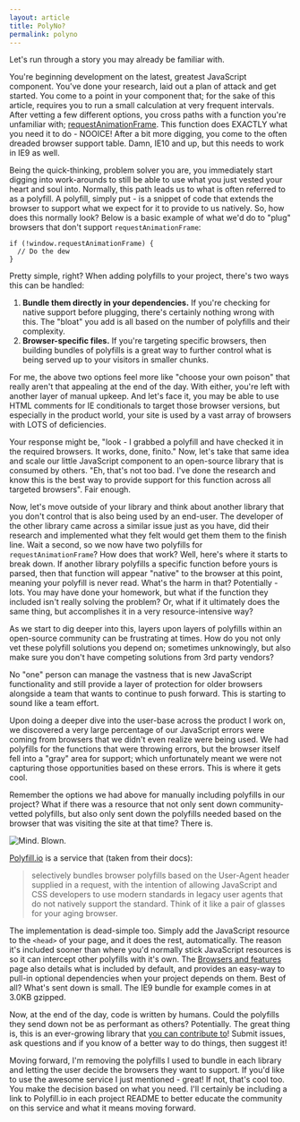 ```yaml
---
layout: article
title: PolyNo?
permalink: polyno
---
```


Let's run through a story you may already be familiar with.

You're beginning development on the latest, greatest JavaScript component. You've done your research, laid out a plan of attack and get started. You come to a point in your component that; for the sake of this article, requires you to run a small calculation at very frequent intervals. After vetting a few different options, you cross paths with a function you're unfamiliar with;  [requestAnimationFrame](https://developer.mozilla.org/en-US/docs/Web/API/window/requestAnimationFrame). This function does EXACTLY what you need it to do - NOOICE! After a bit more digging, you come to the often dreaded browser support table. Damn, IE10 and up, but this needs to work in IE9 as well.

Being the quick-thinking, problem solver you are, you immediately start digging into work-arounds to still be able to use what you just vested your heart and soul into. Normally, this path leads us to what is often referred to as a polyfill. A polyfill, simply put - is a snippet of code that extends the browser to support what we expect for it to provide to us natively. So, how does this normally look? Below is a basic example of what we'd do to "plug" browsers that don't support `requestAnimationFrame`:

    if (!window.requestAnimationFrame) {
      // Do the dew
    }

Pretty simple, right? When adding polyfills to your project, there's two ways this can be handled:

1. **Bundle them directly in your dependencies.** If you're checking for native support before plugging, there's certainly nothing wrong with this. The "bloat" you add is all based on the number of polyfills and their complexity.
2. **Browser-specific files.** If you're targeting specific browsers, then building bundles of polyfills is a great way to further control what is being served up to your visitors in smaller chunks.

For me, the above two options feel more like "choose your own poison" that really aren't that appealing at the end of the day. With either, you're left with another layer of manual upkeep. And let's face it, you may be able to use HTML comments for IE conditionals to target those browser versions, but especially in the product world, your site is used by a vast array of browsers with LOTS of deficiencies.

Your response might be, "look - I grabbed a polyfill and have checked it in the required browsers. It works, done, finito." Now, let's take that same idea and scale our little JavaScript component to an open-source library that is consumed by others. "Eh, that's not too bad. I've done the research and know this is the best way to provide support for this function across all targeted browsers". Fair enough.

Now, let's move outside of your library and think about another library that you don't control that is also being used by an end-user. The developer of the other library came across a similar issue just as you have, did their research and implemented what they felt would get them them to the finish line. Wait a second, so we now have two polyfills for `requestAnimationFrame`? How does that work? Well, here's where it starts to break down. If another library polyfills a specific function before yours is parsed, then that function will appear "native" to the browser at this point, meaning your polyfill is never read. What's the harm in that? Potentially - lots. You may have done your homework, but what if the function they included isn't really solving the problem? Or, what if it ultimately does the same thing, but accomplishes it in a very resource-intensive way?

As we start to dig deeper into this, layers upon layers of polyfills within an open-source community can be frustrating at times. How do you not only vet these polyfill solutions you depend on; sometimes unknowingly, but also make sure you don't have competing solutions from 3rd party vendors?

No "one" person can manage the vastness that is new JavaScript functionality and still provide a layer of protection for older browsers alongside a team that wants to continue to push forward. This is starting to sound like a team effort.

Upon doing a deeper dive into the user-base across the product I work on, we discovered a very large percentage of our JavaScript errors were coming from browsers that we didn't even realize were being used. We had polyfills for the functions that were throwing errors, but the browser itself fell into a "gray" area for support; which unfortunately meant we were not capturing those opportunities based on these errors. This is where it gets cool.

Remember the options we had above for manually including polyfills in our project? What if there was a resource that not only sent down community-vetted polyfills, but also only sent down the polyfills needed based on the browser that was visiting the site at that time? There is.

<div class="uk-text-center"><img title="Mind. Blown." src="https://media.giphy.com/media/EldfH1VJdbrwY/giphy.gif"></div>

[Polyfill.io](http://polyfill.io) is a service that (taken from their docs):

> selectively bundles browser polyfills based on the User-Agent header supplied in a request, with the intention of allowing JavaScript and CSS developers to use modern standards in legacy user agents that do not natively support the standard. Think of it like a pair of glasses for your aging browser.

The implementation is dead-simple too. Simply add the JavaScript resource to the `<head>` of your page, and it does the rest, automatically. The reason it's included sooner than where you'd normally stick JavaScript resources is so it can intercept other polyfills with it's own. The [Browsers and features](https://cdn.polyfill.io/v2/docs/features/) page also details what is included by default, and provides an easy-way to pull-in optional dependencies when your project depends on them. Best of all? What's sent down is small. The IE9 bundle for example comes in at 3.0KB gzipped.

Now, at the end of the day, code is written by humans. Could the polyfills they send down not be as performant as others? Potentially. The great thing is, this is an ever-growing library that [you can contribute to](https://github.com/Financial-Times/polyfill-service)! Submit issues, ask questions and if you know of a better way to do things, then suggest it!

Moving forward, I'm removing the polyfills I used to bundle in each library and letting the user decide the browsers they want to support. If you'd like to use the awesome service I just mentioned - great! If not, that's cool too. You make the decision based on what you need. I'll certainly be including a link to Polyfill.io in each project README to better educate the community on this service and what it means moving forward.
